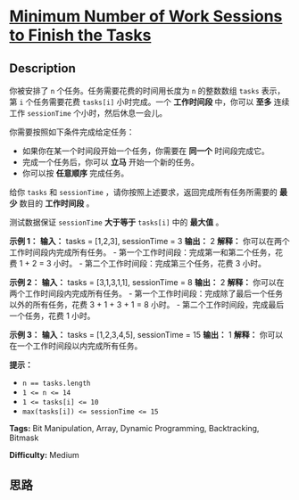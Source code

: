 # [Minimum Number of Work Sessions to Finish the Tasks][title]

## Description

你被安排了 `n` 个任务。任务需要花费的时间用长度为 `n` 的整数数组 `tasks` 表示，第 `i` 个任务需要花费 `tasks[i]`
小时完成。一个 **工作时间段**  中，你可以 **至多**  连续工作 `sessionTime` 个小时，然后休息一会儿。

你需要按照如下条件完成给定任务：

  * 如果你在某一个时间段开始一个任务，你需要在 **同一个**  时间段完成它。
  * 完成一个任务后，你可以 **立马**  开始一个新的任务。
  * 你可以按 **任意顺序**  完成任务。

给你 `tasks` 和 `sessionTime` ，请你按照上述要求，返回完成所有任务所需要的  **最少**  数目的  **工作时间段**  。

测试数据保证 `sessionTime` **大于等于**  `tasks[i]` 中的  **最大值**  。



**示例 1：**
            **输入：** tasks = [1,2,3], sessionTime = 3    **输出：** 2    **解释：** 你可以在两个工作时间段内完成所有任务。    - 第一个工作时间段：完成第一和第二个任务，花费 1 + 2 = 3 小时。    - 第二个工作时间段：完成第三个任务，花费 3 小时。    

**示例 2：**
            **输入：** tasks = [3,1,3,1,1], sessionTime = 8    **输出：** 2    **解释：** 你可以在两个工作时间段内完成所有任务。    - 第一个工作时间段：完成除了最后一个任务以外的所有任务，花费 3 + 1 + 3 + 1 = 8 小时。    - 第二个工作时间段，完成最后一个任务，花费 1 小时。    

**示例 3：**
            **输入：** tasks = [1,2,3,4,5], sessionTime = 15    **输出：** 1    **解释：** 你可以在一个工作时间段以内完成所有任务。    



**提示：**

  * `n == tasks.length`
  * `1 <= n <= 14`
  * `1 <= tasks[i] <= 10`
  * `max(tasks[i]) <= sessionTime <= 15`


**Tags:** Bit Manipulation, Array, Dynamic Programming, Backtracking, Bitmask

**Difficulty:** Medium

## 思路

[title]: https://leetcode-cn.com/problems/minimum-number-of-work-sessions-to-finish-the-tasks
